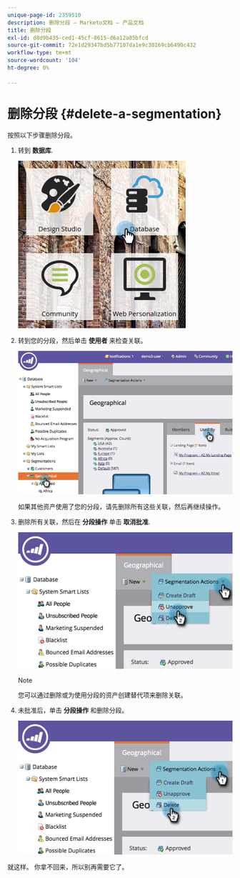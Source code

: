 ```yaml
---
unique-page-id: 2359510
description: 删除分段 — Marketo文档 — 产品文档
title: 删除分段
exl-id: d8d9b435-ced1-45cf-8615-d6a12a85bfcd
source-git-commit: 72e1d29347bd5b77107da1e9c30169cb6490c432
workflow-type: tm+mt
source-wordcount: '104'
ht-degree: 0%

---
```


# 删除分段 {#delete-a-segmentation}

按照以下步骤删除分段。

1. 转到 **数据库**.

   ![](assets/image2017-3-28-14-3a55-3a26.png)

1. 转到您的分段，然后单击 **使用者** 来检查关联。

   ![](assets/image2017-3-28-15-3a51-3a8.png)

   如果其他资产使用了您的分段，请先删除所有这些关联，然后再继续操作。

1. 删除所有关联，然后在 **分段操作** 单击 **取消批准**.

   ![](assets/image2017-3-28-15-3a51-3a30.png)

   >[!NOTE]
   >
   >您可以通过删除或为使用分段的资产创建替代项来删除关联。

1. 未批准后，单击 **分段操作** 和删除分段。

   ![](assets/image2017-3-28-15-3a51-3a46.png)

就这样。 你拿不回来，所以别再需要它了。
